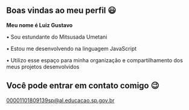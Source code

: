 ## Boas vindas ao meu perfil 😃

**Meu nome é Luiz Gustavo**

• Sou estundante do Mitsusada Umetani

• Estou me desenvolvendo na linguagem JavaScript

• Utilizo esse espaço para minha organização e compartilhamento dos meus projetos desenvolvidos 

## Você pode entrar em contato comigo 😉

00001101809139sp@al.educacao.sp.gov.br
